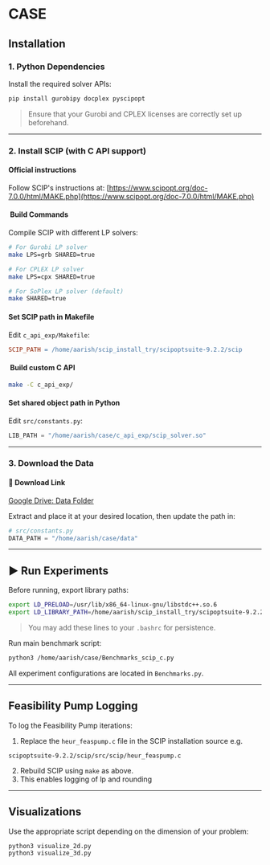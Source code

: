 # CASE

## Installation

### 1. Python Dependencies

Install the required solver APIs:

```bash
pip install gurobipy docplex pyscipopt
```

> Ensure that your Gurobi and CPLEX licenses are correctly set up beforehand.

---

### 2. Install SCIP (with C API support)

####  Official instructions

Follow SCIP's instructions at:
[https://www.scipopt.org/doc-7.0.0/html/MAKE.php](https://www.scipopt.org/doc-7.0.0/html/MAKE.php)

#### ️ Build Commands

Compile SCIP with different LP solvers:

```bash
# For Gurobi LP solver
make LPS=grb SHARED=true  

# For CPLEX LP solver
make LPS=cpx SHARED=true  

# For SoPlex LP solver (default)
make SHARED=true  
```

####  Set SCIP path in Makefile

Edit `c_api_exp/Makefile`:

```makefile
SCIP_PATH = /home/aarish/scip_install_try/scipoptsuite-9.2.2/scip
```

#### ️ Build custom C API

```bash
make -C c_api_exp/
```

####  Set shared object path in Python

Edit `src/constants.py`:

```python
LIB_PATH = "/home/aarish/case/c_api_exp/scip_solver.so"
```

---

### 3. Download the Data

#### 📁 Download Link

[Google Drive: Data Folder](https://drive.google.com/drive/folders/1pUdUXI8ewrO2PLj9abAnXaN-wxSLaXhW?usp=sharing)

Extract and place it at your desired location, then update the path in:

```python
# src/constants.py
DATA_PATH = "/home/aarish/case/data"
```

---

## ▶ Run Experiments

Before running, export library paths:

```bash
export LD_PRELOAD=/usr/lib/x86_64-linux-gnu/libstdc++.so.6
export LD_LIBRARY_PATH=/home/aarish/scip_install_try/scipoptsuite-9.2.2/scip/lib/shared:$LD_LIBRARY_PATH
```

> You may add these lines to your `.bashrc` for persistence.

Run main benchmark script:

```bash
python3 /home/aarish/case/Benchmarks_scip_c.py
```

All experiment configurations are located in `Benchmarks.py`.

---

##  Feasibility Pump Logging

To log the Feasibility Pump iterations:

1. Replace the `heur_feaspump.c` file in the SCIP installation source e.g. 
```
scipoptsuite-9.2.2/scip/src/scip/heur_feaspump.c
```
2. Rebuild SCIP using `make` as above.
3. This enables logging of lp and rounding

---

##  Visualizations

Use the appropriate script depending on the dimension of your problem:

```bash
python3 visualize_2d.py
python3 visualize_3d.py
```

